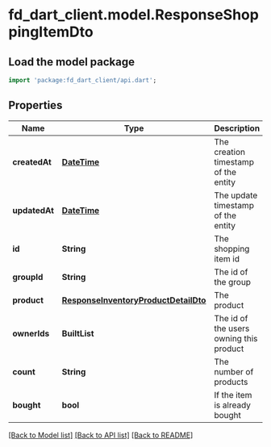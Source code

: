# fd_dart_client.model.ResponseShoppingItemDto

## Load the model package
```dart
import 'package:fd_dart_client/api.dart';
```

## Properties
Name | Type | Description | Notes
------------ | ------------- | ------------- | -------------
**createdAt** | [**DateTime**](DateTime.md) | The creation timestamp of the entity | [optional] 
**updatedAt** | [**DateTime**](DateTime.md) | The update timestamp of the entity | [optional] 
**id** | **String** | The shopping item id | 
**groupId** | **String** | The id of the group | 
**product** | [**ResponseInventoryProductDetailDto**](ResponseInventoryProductDetailDto.md) | The product | 
**ownerIds** | **BuiltList<String>** | The id of the users owning this product | 
**count** | **String** | The number of products | 
**bought** | **bool** | If the item is already bought | 

[[Back to Model list]](../README.md#documentation-for-models) [[Back to API list]](../README.md#documentation-for-api-endpoints) [[Back to README]](../README.md)



